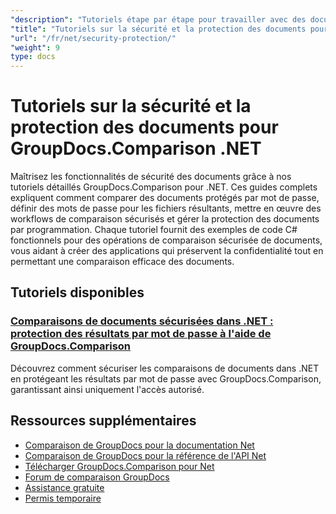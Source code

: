```yaml
---
"description": "Tutoriels étape par étape pour travailler avec des documents protégés et mettre en œuvre la sécurité dans les résultats de comparaison avec GroupDocs.Comparison pour .NET."
"title": "Tutoriels sur la sécurité et la protection des documents pour GroupDocs.Comparison .NET"
"url": "/fr/net/security-protection/"
"weight": 9
type: docs
---
```

# Tutoriels sur la sécurité et la protection des documents pour GroupDocs.Comparison .NET

Maîtrisez les fonctionnalités de sécurité des documents grâce à nos tutoriels détaillés GroupDocs.Comparison pour .NET. Ces guides complets expliquent comment comparer des documents protégés par mot de passe, définir des mots de passe pour les fichiers résultants, mettre en œuvre des workflows de comparaison sécurisés et gérer la protection des documents par programmation. Chaque tutoriel fournit des exemples de code C# fonctionnels pour des opérations de comparaison sécurisée de documents, vous aidant à créer des applications qui préservent la confidentialité tout en permettant une comparaison efficace des documents.

## Tutoriels disponibles

### [Comparaisons de documents sécurisées dans .NET : protection des résultats par mot de passe à l'aide de GroupDocs.Comparison](./secure-net-document-comparisons-password-protection/)
Découvrez comment sécuriser les comparaisons de documents dans .NET en protégeant les résultats par mot de passe avec GroupDocs.Comparison, garantissant ainsi uniquement l'accès autorisé.

## Ressources supplémentaires

- [Comparaison de GroupDocs pour la documentation Net](https://docs.groupdocs.com/comparison/net/)
- [Comparaison de GroupDocs pour la référence de l'API Net](https://reference.groupdocs.com/comparison/net/)
- [Télécharger GroupDocs.Comparison pour Net](https://releases.groupdocs.com/comparison/net/)
- [Forum de comparaison GroupDocs](https://forum.groupdocs.com/c/comparison)
- [Assistance gratuite](https://forum.groupdocs.com/)
- [Permis temporaire](https://purchase.groupdocs.com/temporary-license/)